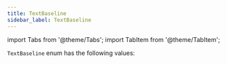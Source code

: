 ```yaml
---
title: TextBaseline
sidebar_label: TextBaseline
---
```


import Tabs from '@theme/Tabs';
import TabItem from '@theme/TabItem';

`TextBaseline` enum has the following values:
